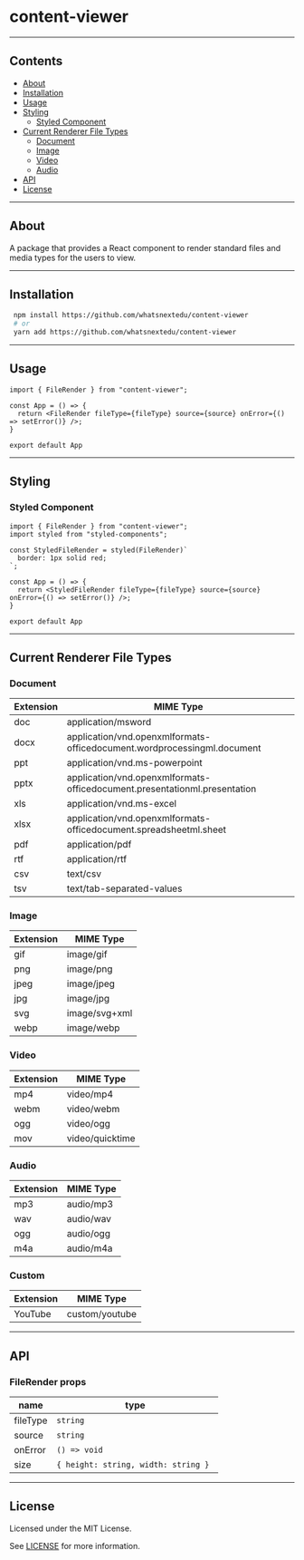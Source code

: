 # content-viewer
---

## Contents
- [About](#about)
- [Installation](#installation)
- [Usage](#usage)
- [Styling](#styling)
  - [Styled Component](#styled-component)
- [Current Renderer File Types](#current-renderer-file-types)
  - [Document](#document)
  - [Image](#image)
  - [Video](#video)
  - [Audio](#audio)
- [API](#api)
- [License](#license)

---

## About
A package that provides a React component to render standard files and media types for the users to view.

---

## Installation
```bash
 npm install https://github.com/whatsnextedu/content-viewer
 # or
 yarn add https://github.com/whatsnextedu/content-viewer
```

---

## Usage
```tsx
import { FileRender } from "content-viewer";

const App = () => {
  return <FileRender fileType={fileType} source={source} onError={() => setError()} />;
}

export default App
```

---

## Styling

### Styled Component
```tsx
import { FileRender } from "content-viewer";
import styled from "styled-components";

const StyledFileRender = styled(FileRender)`
  border: 1px solid red;
`;

const App = () => {
  return <StyledFileRender fileType={fileType} source={source} onError={() => setError()} />;
}

export default App
```

---

## Current Renderer File Types

### Document
| Extension | MIME Type                                                                 |
|-----------|---------------------------------------------------------------------------|
| doc       | application/msword                                                        |
| docx      | application/vnd.openxmlformats-officedocument.wordprocessingml.document   |
| ppt       | application/vnd.ms-powerpoint                                             |
| pptx      | application/vnd.openxmlformats-officedocument.presentationml.presentation |
| xls       | application/vnd.ms-excel                                                  |
| xlsx      | application/vnd.openxmlformats-officedocument.spreadsheetml.sheet         |
| pdf       | application/pdf                                                           |
| rtf       | application/rtf                                                           |
| csv       | text/csv                                                                  |
| tsv       | text/tab-separated-values                                                 |

### Image
| Extension | MIME Type     |
|-----------|---------------|
| gif       | image/gif     |
| png       | image/png     |
| jpeg      | image/jpeg    |
| jpg       | image/jpg     |
| svg       | image/svg+xml |
| webp      | image/webp    |

### Video
| Extension | MIME Type       |
|-----------|-----------------|
| mp4       | video/mp4       |
| webm      | video/webm      |
| ogg       | video/ogg       |
| mov       | video/quicktime |

### Audio
| Extension | MIME Type |
|-----------|-----------|
| mp3       | audio/mp3 |
| wav       | audio/wav |
| ogg       | audio/ogg |
| m4a       | audio/m4a |

### Custom
| Extension | MIME Type      |
|-----------|----------------|
| YouTube   | custom/youtube |

---

## API

### FileRender props
| name     | type                                 |
|----------|--------------------------------------|
| fileType | `string`                             |
| source   | `string`                             |
 | onError  | `() => void`                         |
| size     | `{ height: string, width: string } ` |
---

## License

Licensed under the MIT License.

See [LICENSE](LICENSE) for more information.
